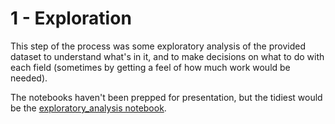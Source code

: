 # 1 - Exploration

This step of the process was some exploratory analysis of the provided dataset to understand what's in it, and to make decisions on what to do with each field (sometimes by getting a feel of how much work would be needed).

The notebooks haven't been prepped for presentation, but the tidiest would be the [exploratory_analysis notebook](exploratory_analysis.ipynb).
